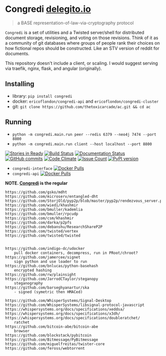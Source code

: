 # Congredi [delegito.io](//delegito.io)
> a BASE representation-of-law-via-cryptography protocol

`Congredi` is a set of utilities and a Twisted server/shell for distributed
document storage, revisioning, and voting on those revisions. Think of it
as a community of git databases where groups of people rank their choices
on how fictional repos should be constructed. Like an STV version of reddit
for documents.

This repository doesn't include a client, or scaling. I would suggest
serving via traefik, nginx, flask, and angular (originally).

## Installing

* library: `pip install congredi`
* docker: `ericoflondon/congredi-api` and `ericoflondon/congredi-cluster`
* git: `git clone https://github.com/thetoxicarcade/ac.git && cd ac`

## Running

* `python -m congredi.main.run peer --redis 6379 --neo4j 7474 --port 8800`
* `python -m congredi.main.run client --host localhost --port 8800`


[![Stories in Ready](https://badge.waffle.io/Thetoxicarcade/ac.svg?label=ready&title=Ready)](http://waffle.io/Thetoxicarcade/ac)
[![Build Status](https://travis-ci.org/Thetoxicarcade/ac.svg?branch=master)](https://travis-ci.org/Thetoxicarcade/ac)
[![Documentation Status](https://readthedocs.org/projects/ac/badge/?version=latest)](http://congredi.readthedocs.io/en/latest/?badge=latest)
[![GitHub commits](https://img.shields.io/github/commits-since/thetoxicarcade/ac/v0.0.1.svg?maxAge=2592000)](https://github.com/thetoxicarcade/ac)
[![Code Climate](https://codeclimate.com/github/Thetoxicarcade/ac/badges/gpa.svg)](https://codeclimate.com/github/Thetoxicarcade/ac)
[![Issue Count](https://codeclimate.com/github/Thetoxicarcade/ac/badges/issue_count.svg)](https://codeclimate.com/github/Thetoxicarcade/ac)
[![PyPI version](https://badge.fury.io/py/delegito.svg)](https://badge.fury.io/py/delegito)

* `congredi-interface` [![Docker Pulls](https://img.shields.io/docker/pulls/ericoflondon/congredi-interface.svg?maxAge=2592000)](https://hub.docker.com/r/ericoflondon/congredi-interface/)
* `congredi-api` [![Docker Pulls](https://img.shields.io/docker/pulls/ericoflondon/congredi-api.svg?maxAge=2592000)](https://hub.docker.com/r/ericoflondon/congredi-api/)

**NOTE. [Congredi](//github.com/thetoxicarcade/congredi) is the regular**

```
https://github.com/gsko/mdht
https://github.com/microserv/entangled-dht
https://github.com/StorjOld/pyp2p/blob/master/pyp2p/rendezvous_server.py
https://github.com/wiedi/khashmir
https://github.com/bmuller/kademlia
https://github.com/bmuller/rpcudp
https://github.com/csm/khashmir
https://github.com/darka/p2pfs
https://github.com/debanshu/ResearchShareP2P
https://github.com/twisted/vertex
https://github.com/twisted/twisted


https://github.com/indigo-dc/udocker
    pull docker containers, decompress, run in PRoot/chroot?
https://github.com/jamercee/signet
    sign python and use loader to run
https://github.com/bnlucas/python-basehash
    encrypted hashing
https://github.com/rw/plainsight
https://github.com/JarrodCTaylor/steganopy
    steganography
https://github.com/barseghyanartur/ska
    - signed (symetric then HMACed)

https://github.com/WhisperSystems/Signal-Desktop
https://github.com/WhisperSystems/libsignal-protocol-javascript
https://whispersystems.org/docs/specifications/xeddsa/
https://whispersystems.org/docs/specifications/x3dh/
https://whispersystems.org/docs/specifications/doubleratchet/
    ratchet
https://github.com/bitcoin-abe/bitcoin-abe
    browser
https://github.com/blockstack/pybitcoin
https://github.com/Bitmessage/PyBitmessage
https://github.com/miguelfreitas/twister-core
https://github.com/feross/webtorrent


```
